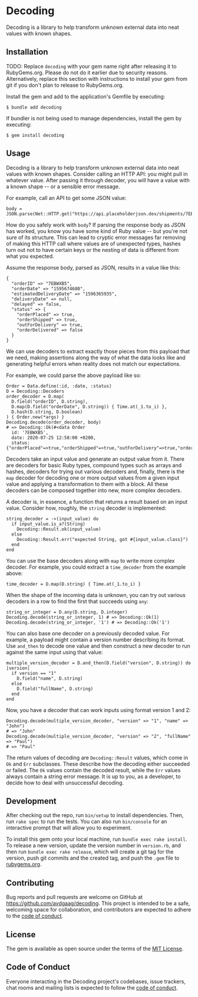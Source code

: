 # Decoding

Decoding is a library to help transform unknown external data into neat values
with known shapes.

## Installation

TODO: Replace `decoding` with your gem name right after releasing it to RubyGems.org. Please do not do it earlier due to security reasons. Alternatively, replace this section with instructions to install your gem from git if you don't plan to release to RubyGems.org.

Install the gem and add to the application's Gemfile by executing:

    $ bundle add decoding

If bundler is not being used to manage dependencies, install the gem by executing:

    $ gem install decoding

## Usage

Decoding is a library to help transform unknown external data into neat values
with known shapes. Consider calling an HTTP API: you might pull in whatever
value. After passing it through decoder, you will have a value with a known
shape -- or a sensible error message.

For example, call an API to get some JSON value:

    body = JSON.parse(Net::HTTP.get("https://api.placeholderjson.dev/shipments/7EBWXB5"))

How do you safely work with `body`? If parsing the response body as JSON has
worked, you know you have some kind of Ruby value -- but you're not sure of
its structure. This can lead to cryptic error messages far removing of making
this HTTP call where values are of unexpected types, hashes turn out not to
have certain keys or the nesting of data is different from what you expected.

Assume the response body, parsed as JSON, results in a value like this:

    {
      "orderID" => "7EBWXB5",
      "orderDate" => "1595674680",
      "estimatedDeliveryDate" => "1596365935",
      "deliveryDate" => null,
      "delayed" => false,
      "status" => {
        "orderPlaced" => true,
        "orderShipped" => true,
        "outForDelivery" => true,
        "orderDelivered" => false
      }
    }

We can use decoders to extract exactly those pieces from this payload that we need,
making assertions along the way of what the data looks like and generating helpful errors
when reality does not match our expectations.

For example, we could parse the above payload like so:

    Order = Data.define(:id, :date, :status)
    D = Decoding::Decoders
    order_decoder = D.map(
      D.field("orderID", D.string),
      D.map(D.field("orderDate", D.string)) { Time.at(_1.to_i) },
      D.hash(D.string, D.boolean)
    ) { Order.new(*args) }
    Decoding.decode(order_decoder, body)
    # => Decoding::Ok(#<data Order
      id: '7EBWXB5',
      date: 2020-07-25 12:58:00 +0200,
      status: {"orderPlaced"=>true,"orderShipped"=>true,"outForDelivery"=>true,"orderDelivered"=>false}>)

Decoders take an input value and generate an output value from it. There are
decoders for basic Ruby types, compound types such as arrays and hashes,
decoders for trying out various decoders and, finally, there is the `map`
decoder for decoding one or more output values from a given input value and
applying a transformation to them with a block. All these decoders can be
composed together into new, more complex decoders.

A decoder is, in essence, a function that returns a result based on an input value. Consider
how, roughly, the `string` decoder is implemented:

    string_decoder = ->(input_value) do
      if input_value.is_a?(String)
        Decoding::Result.ok(input_value)
      else
        Decoding::Result.err("expected String, got #{input_value.class}")
      end
    end

You can use the base decoders along with `map` to write more complex decoder. For example, you could
extract a `time_decoder` from the example above:

    time_decoder = D.map(D.string) { Time.at(_1.to_i) }

When the shape of the incoming data is unknown, you can try out various
decoders in a row to find the first that succeeds using `any`:

    string_or_integer = D.any(D.string, D.integer)
    Decoding.decode(string_or_integer, 1) # => Decoding::Ok(1)
    Decoding.decode(string_or_integer, '1') # => Decoding::Ok('1')

You can also base one decoder on a previously decoded value. For example, a
payload might contain a version number describing its format. Use `and_then`
to decode one value and then construct a new decoder to run against the same
input using that value:

    multiple_version_decoder = D.and_then(D.field("version", D.string)) do |version|
      if version == "1"
        D.field("name", D.string)
      else
        D.field("fullName", D.string)
      end
    end

Now, you have a decoder that can work inputs using format version 1 and 2:

    Decoding.decode(multiple_version_decoder, "version" => "1", "name" => "John")
    # => "John"
    Decoding.decode(multiple_version_decoder, "version" => "2", "fullName" => "Paul")
    # => "Paul"

The return values of decoding are `Decoding::Result` values, which come in
`Ok` and `Err` subclasses. These describe how the decoding either succeeded or
failed. The `Ok` values contain the decoded result, while the `Err` values
always contain a string error message. It is up to you, as a developer, to
decide how to deal with unsuccessful decoding.

## Development

After checking out the repo, run `bin/setup` to install dependencies. Then, run `rake spec` to run the tests. You can also run `bin/console` for an interactive prompt that will allow you to experiment.

To install this gem onto your local machine, run `bundle exec rake install`. To release a new version, update the version number in `version.rb`, and then run `bundle exec rake release`, which will create a git tag for the version, push git commits and the created tag, and push the `.gem` file to [rubygems.org](https://rubygems.org).

## Contributing

Bug reports and pull requests are welcome on GitHub at https://github.com/avdgaag/decoding. This project is intended to be a safe, welcoming space for collaboration, and contributors are expected to adhere to the [code of conduct](https://github.com/avdgaag/decoding/blob/main/CODE_OF_CONDUCT.md).

## License

The gem is available as open source under the terms of the [MIT License](https://opensource.org/licenses/MIT).

## Code of Conduct

Everyone interacting in the Decoding project's codebases, issue trackers, chat rooms and mailing lists is expected to follow the [code of conduct](https://github.com/avdgaag/decoding/blob/main/CODE_OF_CONDUCT.md).
